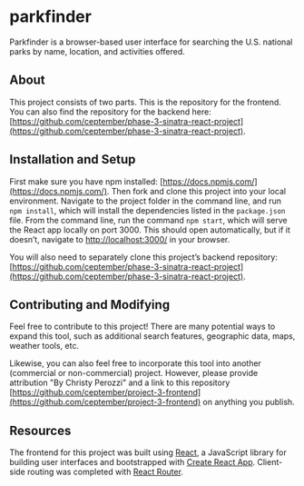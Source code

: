 # parkfinder

Parkfinder is a browser-based user interface for searching the U.S. national parks by name, location, and activities offered.   

## About
This project consists of two parts. This is the repository for the frontend. You can also find the repository for the backend here: [https://github.com/ceptember/phase-3-sinatra-react-project](https://github.com/ceptember/phase-3-sinatra-react-project). 

## Installation and Setup
First make sure you have npm installed: [https://docs.npmjs.com/](https://docs.npmjs.com/). Then fork and clone this project into your local environment. Navigate to the project folder in the command line, and run `npm install`, which will install the dependencies listed in the `package.json` file. From the command line, run the command `npm start`, which will serve the React app locally on port 3000. This should open automatically, but if it doesn’t, navigate to [http://localhost:3000/](http://localhost:3000/) in your browser.

You will also need to separately clone this project’s backend repository: [https://github.com/ceptember/phase-3-sinatra-react-project](https://github.com/ceptember/phase-3-sinatra-react-project).

## Contributing and Modifying
Feel free to contribute to this project! There are many potential ways to expand this tool, such as additional search features, geographic data, maps, weather tools, etc. 

Likewise, you can also feel free to incorporate this tool into another (commercial or non-commercial) project. However, please provide attribution "By Christy Perozzi" and a link to this repository [https://github.com/ceptember/project-3-frontend](https://github.com/ceptember/project-3-frontend) on anything you publish. 

## Resources
The frontend for this project was built using [React](https://reactjs.org/), a JavaScript library for building user interfaces and bootstrapped with [Create React App](https://create-react-app.dev/). Client-side routing was completed with [React Router](https://reactrouter.com/).  



